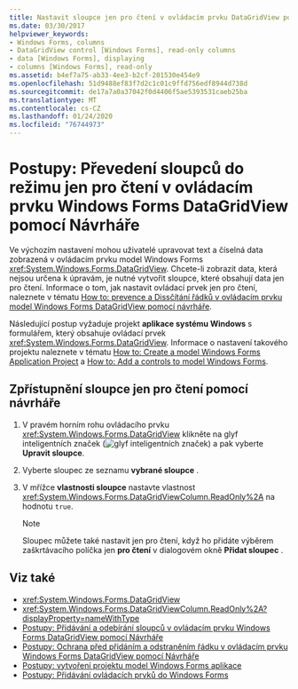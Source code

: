```yaml
---
title: Nastavit sloupce jen pro čtení v ovládacím prvku DataGridView pomocí návrháře
ms.date: 03/30/2017
helpviewer_keywords:
- Windows Forms, columns
- DataGridView control [Windows Forms], read-only columns
- data [Windows Forms], displaying
- columns [Windows Forms], read-only
ms.assetid: b4ef7a75-ab33-4ee3-b2cf-201530e454e9
ms.openlocfilehash: 51d9488ef83f7d2c1c01c9ffd756edf8944d738d
ms.sourcegitcommit: de17a7a0a37042f0d4406f5ae5393531caeb25ba
ms.translationtype: MT
ms.contentlocale: cs-CZ
ms.lasthandoff: 01/24/2020
ms.locfileid: "76744973"
---
```

# <a name="how-to-make-columns-read-only-in-the-windows-forms-datagridview-control-using-the-designer"></a>Postupy: Převedení sloupců do režimu jen pro čtení v ovládacím prvku Windows Forms DataGridView pomocí Návrháře
Ve výchozím nastavení mohou uživatelé upravovat text a číselná data zobrazená v ovládacím prvku model Windows Forms <xref:System.Windows.Forms.DataGridView>. Chcete-li zobrazit data, která nejsou určena k úpravám, je nutné vytvořit sloupce, které obsahují data jen pro čtení. Informace o tom, jak nastavit ovládací prvek jen pro čtení, naleznete v tématu [How to: prevence a Dissčítání řádků v ovládacím prvku model Windows Forms DataGridView pomocí návrháře](prevent-row-addition-and-deletion-in-the-datagrid-using-the-designer.md).

 Následující postup vyžaduje projekt **aplikace systému Windows** s formulářem, který obsahuje ovládací prvek <xref:System.Windows.Forms.DataGridView>. Informace o nastavení takového projektu naleznete v tématu [How to: Create a model Windows Forms Application Project](/visualstudio/ide/step-1-create-a-windows-forms-application-project) a [How to: Add a controls to model Windows Forms](how-to-add-controls-to-windows-forms.md).

## <a name="to-make-a-column-read-only-by-using-the-designer"></a>Zpřístupnění sloupce jen pro čtení pomocí návrháře

1. V pravém horním rohu ovládacího prvku <xref:System.Windows.Forms.DataGridView> klikněte na glyf inteligentních značek (![glyf inteligentních značek](./media/vs-winformsmttagglyph.gif "VS_WinFormSmtTagGlyph")) a pak vyberte **Upravit sloupce**.

2. Vyberte sloupec ze seznamu **vybrané sloupce** .

3. V mřížce **vlastnosti sloupce** nastavte vlastnost <xref:System.Windows.Forms.DataGridViewColumn.ReadOnly%2A> na hodnotu `true`.

    > [!NOTE]
    > Sloupec můžete také nastavit jen pro čtení, když ho přidáte výběrem zaškrtávacího políčka jen **pro čtení** v dialogovém okně **Přidat sloupec** .

## <a name="see-also"></a>Viz také

- <xref:System.Windows.Forms.DataGridView>
- <xref:System.Windows.Forms.DataGridViewColumn.ReadOnly%2A?displayProperty=nameWithType>
- [Postupy: Přidávání a odebírání sloupců v ovládacím prvku Windows Forms DataGridView pomocí Návrháře](add-and-remove-columns-in-the-datagrid-using-the-designer.md)
- [Postupy: Ochrana před přidáním a odstraněním řádku v ovládacím prvku Windows Forms DataGridView pomocí Návrháře](prevent-row-addition-and-deletion-in-the-datagrid-using-the-designer.md)
- [Postupy: vytvoření projektu model Windows Forms aplikace](/visualstudio/ide/step-1-create-a-windows-forms-application-project)
- [Postupy: Přidávání ovládacích prvků do Windows Forms](how-to-add-controls-to-windows-forms.md)
